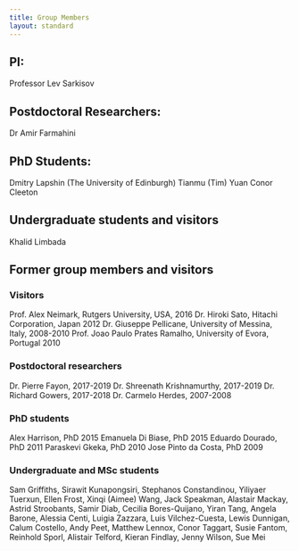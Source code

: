 ```yaml
---
title: Group Members
layout: standard
---
```


## PI:
Professor Lev Sarkisov

## Postdoctoral Researchers:
Dr Amir Farmahini

## PhD Students:
Dmitry Lapshin (The University of Edinburgh) </b>
Tianmu (Tim) Yuan </b>
Conor Cleeton </b>

## Undergraduate students and visitors
Khalid Limbada

## Former group members and visitors
### Visitors
Prof. Alex Neimark, Rutgers University, USA, 2016
Dr. Hiroki Sato, Hitachi Corporation, Japan 2012
Dr. Giuseppe Pellicane, University of Messina, Italy, 2008-2010
Prof. Joao Paulo Prates Ramalho, University of Evora, Portugal 2010

### Postdoctoral researchers
Dr. Pierre Fayon, 2017-2019
Dr. Shreenath Krishnamurthy, 2017-2019
Dr. Richard Gowers, 2017-2018
Dr. Carmelo Herdes, 2007-2008

### PhD students
Alex Harrison, PhD 2015
Emanuela Di Biase, PhD 2015
Eduardo Dourado, PhD 2011
Paraskevi Gkeka, PhD 2010
Jose Pinto da Costa, PhD 2009

### Undergraduate and MSc students
Sam Griffiths, Sirawit Kunapongsiri, Stephanos Constandinou, Yiliyaer Tuerxun, Ellen Frost, Xinqi (Aimee) Wang, Jack Speakman, Alastair Mackay, Astrid Stroobants, Samir Diab, Cecilia Bores-Quijano, Yiran Tang, Angela Barone, Alessia Centi, Luigia Zazzara, Luis Vilchez-Cuesta, Lewis Dunnigan, Calum Costello, Andy Peet, Matthew Lennox, Conor Taggart, Susie Fantom, Reinhold Sporl, Alistair Telford, Kieran Findlay, Jenny Wilson, Sue Mei

